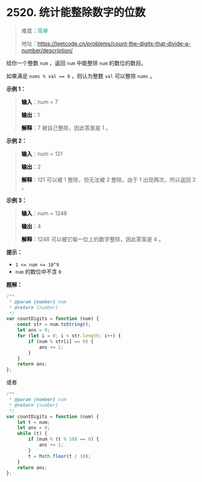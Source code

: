 # 2520. 统计能整除数字的位数

> 难度：<span style="color: #00af9b; font-weight: 500">简单</span>
>
> 地址：https://leetcode.cn/problems/count-the-digits-that-divide-a-number/description/

给你一个整数 `num` ，返回 `num` 中能整除 `num` 的数位的数目。

如果满足 `nums % val == 0` ，则认为整数 `val` 可以整除 `nums` 。

**示例 1：**

> **<font color=#000>输入</font>**：num = 7
>
> **<font color=#000>输出</font>**：1
>
> **<font color=#000>解释</font>**：7 被自己整除，因此答案是 1 。

**示例 2：**

> **<font color=#000>输入</font>**：num = 121
>
> **<font color=#000>输出</font>**：2
>
> **<font color=#000>解释</font>**：121 可以被 1 整除，但无法被 2 整除。由于 1 出现两次，所以返回 2 。

**示例 3：**

> **<font color=#000>输入</font>**：num = 1248
>
> **<font color=#000>输出</font>**：4
>
> **<font color=#000>解释</font>**：1248 可以被它每一位上的数字整除，因此答案是 4 。

**提示：**

-   `1 <= num <= 10^9`
-   `num` 的数位中不含 `0`

**题解：**

```js
/**
 * @param {number} num
 * @return {number}
 */
var countDigits = function (num) {
    const str = num.toString();
    let ans = 0;
    for (let i = 0; i < str.length; i++) {
        if (num % str[i] == 0) {
            ans += 1;
        }
    }
    return ans;
};
```

或者

```js
/**
 * @param {number} num
 * @return {number}
 */
var countDigits = function (num) {
    let t = num;
    let ans = 0;
    while (t) {
        if (num % (t % 10) == 0) {
            ans += 1;
        }
        t = Math.floor(t / 10);
    }
    return ans;
};
```
